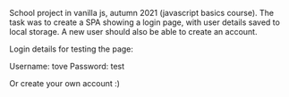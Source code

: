 School project in vanilla js, autumn 2021 (javascript basics course).
The task was to create a SPA showing a login page, with user details saved to local storage.
A new user should also be able to create an account.

Login details for testing the page:

Username: tove
Password: test

Or create your own account :)
